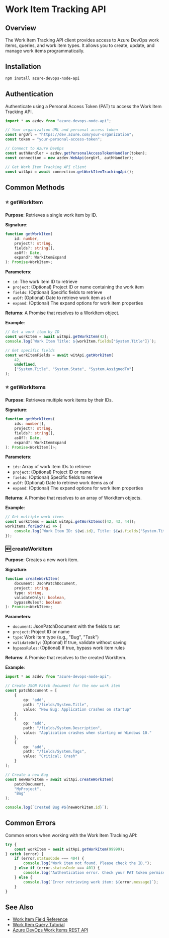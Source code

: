 # Work Item Tracking API

## Overview

The Work Item Tracking API client provides access to Azure DevOps work items, queries, and work item types. It allows you to create, update, and manage work items programmatically.

## Installation

```bash
npm install azure-devops-node-api
```

## Authentication

Authenticate using a Personal Access Token (PAT) to access the Work Item Tracking API.

```typescript
import * as azdev from "azure-devops-node-api";

// Your organization URL and personal access token
const orgUrl = "https://dev.azure.com/your-organization";
const token = "your-personal-access-token";

// Connect to Azure DevOps
const authHandler = azdev.getPersonalAccessTokenHandler(token);
const connection = new azdev.WebApi(orgUrl, authHandler);

// Get Work Item Tracking API client
const witApi = await connection.getWorkItemTrackingApi();
```

## Common Methods

### ⭐ getWorkItem

**Purpose**: Retrieves a single work item by ID.

**Signature**:
```typescript
function getWorkItem(
    id: number,
    project?: string,
    fields?: string[],
    asOf?: Date,
    expand?: WorkItemExpand
): Promise<WorkItem>;
```

**Parameters**:
- `id`: The work item ID to retrieve
- `project`: (Optional) Project ID or name containing the work item
- `fields`: (Optional) Specific fields to retrieve
- `asOf`: (Optional) Date to retrieve work item as of
- `expand`: (Optional) The expand options for work item properties

**Returns**: A Promise that resolves to a WorkItem object.

**Example**:
```typescript
// Get a work item by ID
const workItem = await witApi.getWorkItem(42);
console.log(`Work Item Title: ${workItem.fields["System.Title"]}`);

// Get specific fields
const workItemFields = await witApi.getWorkItem(
    42,
    undefined,
    ["System.Title", "System.State", "System.AssignedTo"]
);
```

### ⭐ getWorkItems

**Purpose**: Retrieves multiple work items by their IDs.

**Signature**:
```typescript
function getWorkItems(
    ids: number[],
    project?: string,
    fields?: string[],
    asOf?: Date,
    expand?: WorkItemExpand
): Promise<WorkItem[]>;
```

**Parameters**:
- `ids`: Array of work item IDs to retrieve
- `project`: (Optional) Project ID or name
- `fields`: (Optional) Specific fields to retrieve
- `asOf`: (Optional) Date to retrieve work items as of
- `expand`: (Optional) The expand options for work item properties

**Returns**: A Promise that resolves to an array of WorkItem objects.

**Example**:
```typescript
// Get multiple work items
const workItems = await witApi.getWorkItems([42, 43, 44]);
workItems.forEach(wi => {
    console.log(`Work Item ID: ${wi.id}, Title: ${wi.fields["System.Title"]}`);
});
```

### 🆕 createWorkItem

**Purpose**: Creates a new work item.

**Signature**:
```typescript
function createWorkItem(
    document: JsonPatchDocument,
    project: string,
    type: string,
    validateOnly?: boolean,
    bypassRules?: boolean
): Promise<WorkItem>;
```

**Parameters**:
- `document`: JsonPatchDocument with the fields to set
- `project`: Project ID or name
- `type`: Work item type (e.g., "Bug", "Task")
- `validateOnly`: (Optional) If true, validate without saving
- `bypassRules`: (Optional) If true, bypass work item rules

**Returns**: A Promise that resolves to the created WorkItem.

**Example**:
```typescript
import * as azdev from "azure-devops-node-api";

// Create JSON Patch document for the new work item
const patchDocument = [
    {
        op: "add",
        path: "/fields/System.Title",
        value: "New Bug: Application crashes on startup"
    },
    {
        op: "add",
        path: "/fields/System.Description",
        value: "Application crashes when starting on Windows 10."
    },
    {
        op: "add",
        path: "/fields/System.Tags",
        value: "Critical; Crash"
    }
];

// Create a new Bug
const newWorkItem = await witApi.createWorkItem(
    patchDocument,
    "MyProject",
    "Bug"
);

console.log(`Created Bug #${newWorkItem.id}`);
```

## Common Errors

Common errors when working with the Work Item Tracking API:

```typescript
try {
    const workItem = await witApi.getWorkItem(99999);
} catch (error) {
    if (error.statusCode === 404) {
        console.log("Work item not found. Please check the ID.");
    } else if (error.statusCode === 401) {
        console.log("Authentication error. Check your PAT token permissions.");
    } else {
        console.log(`Error retrieving work item: ${error.message}`);
    }
}
```

## See Also

- [Work Item Field Reference](./work-item-field-reference.md)
- [Work Item Query Tutorial](./tutorials/querying-work-items.md)
- [Azure DevOps Work Items REST API](https://docs.microsoft.com/en-us/rest/api/azure/devops/wit/?view=azure-devops-rest-6.0) 